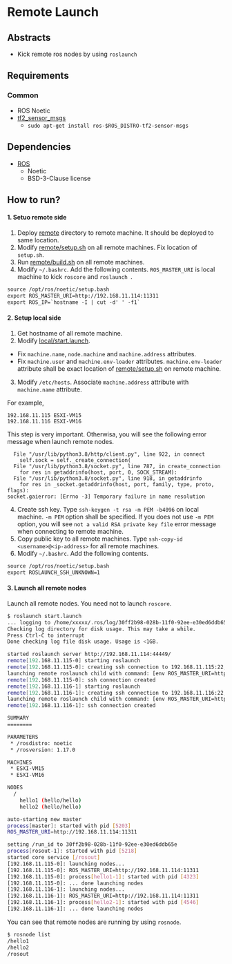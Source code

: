 # Remote Launch

## Abstracts

* Kick remote ros nodes by using `roslaunch`

## Requirements

### Common

* ROS Noetic
* [tf2_sensor_msgs](https://index.ros.org/p/tf2_sensor_msgs/)
  * `sudo apt-get install ros-$ROS_DISTRO-tf2-sensor-msgs`

## Dependencies

* [ROS](https://github.com/ros/ros)
  * Noetic
  * BSD-3-Clause license

## How to run?

#### 1. Setuo remote side

1. Deploy [remote](./remote) directory to remote machine. It should be deployed to same location.
2. Modify [remote/setup.sh](./remote/setup.sh) on all remote machines. Fix location of `setup.sh`.
3. Run [remote/build.sh](./remote/build.sh) on all remote machines.
4. Modify `~/.bashrc`. Add the following contents. `ROS_MASTER_URI` is local machine to kick `roscore` and `roslaunch `.

````txt
source /opt/ros/noetic/setup.bash
export ROS_MASTER_URI=http://192.168.11.114:11311
export ROS_IP=`hostname -I | cut -d' ' -f1`
````

#### 2. Setup local side

1. Get hostname of all remote machine.
2. Modify [local/start.launch](./local/start.launch).
  * Fix `machine.name`, `node.machine` and `machine.address` attributes.
  * Fix `machine.user` and `machine.env-loader` attributes. `machine.env-loader` attribute shall be exact location of [remote/setup.sh](./remote/setup.sh) on remote machine.
3. Modify `/etc/hosts`. Associate `machine.address` attribute with `machine.name` attribute.

For example,

````
192.168.11.115 ESXI-VM15
192.168.11.116 ESXI-VM16
````

This step is very important. Otherwisa, you will see the following error message when launch remote nodes.

````
  File "/usr/lib/python3.8/http/client.py", line 922, in connect
    self.sock = self._create_connection(
  File "/usr/lib/python3.8/socket.py", line 787, in create_connection
    for res in getaddrinfo(host, port, 0, SOCK_STREAM):
  File "/usr/lib/python3.8/socket.py", line 918, in getaddrinfo
    for res in _socket.getaddrinfo(host, port, family, type, proto, flags):
socket.gaierror: [Errno -3] Temporary failure in name resolution
````

4. Create ssh key. Type `ssh-keygen -t rsa -m PEM -b4096` on local machine. `-m PEM` option shall be specified. If you does not use `-m PEM` option, you will see `not a valid RSA private key file` error message when connecting to remote machine.
5. Copy public key to all remote machines. Type `ssh-copy-id <username>@<ip-address>` for all remote machines.
6. Modify `~/.bashrc`. Add the following contents.

````txt
source /opt/ros/noetic/setup.bash
export ROSLAUNCH_SSH_UNKNOWN=1
````

#### 3. Launch all remote nodes

Launch all remote nodes. You need not to launch `roscore`.

````bash
$ roslaunch start.launch
... logging to /home/xxxxx/.ros/log/30ff2b98-028b-11f0-92ee-e30ed6ddb65e/roslaunch-ESXI-VM14-5179.log
Checking log directory for disk usage. This may take a while.
Press Ctrl-C to interrupt
Done checking log file disk usage. Usage is <1GB.

started roslaunch server http://192.168.11.114:44449/
remote[192.168.11.115-0] starting roslaunch
remote[192.168.11.115-0]: creating ssh connection to 192.168.11.115:22, user[xxxxx]
launching remote roslaunch child with command: [env ROS_MASTER_URI=http://192.168.11.114:11311 /home/xxxxx/work/setup.bash roslaunch -c 192.168.11.115-0 -u http://192.168.11.114:44449/ --run_id 30ff2b98-028b-11f0-92ee-e30ed6ddb65e --sigint-timeout 15.0 --sigterm-timeout 2.0]
remote[192.168.11.115-0]: ssh connection created
remote[192.168.11.116-1] starting roslaunch
remote[192.168.11.116-1]: creating ssh connection to 192.168.11.116:22, user[xxxxx]
launching remote roslaunch child with command: [env ROS_MASTER_URI=http://192.168.11.114:11311 /home/xxxxx/work/setup.bash roslaunch -c 192.168.11.116-1 -u http://192.168.11.114:44449/ --run_id 30ff2b98-028b-11f0-92ee-e30ed6ddb65e --sigint-timeout 15.0 --sigterm-timeout 2.0]
remote[192.168.11.116-1]: ssh connection created

SUMMARY
========

PARAMETERS
 * /rosdistro: noetic
 * /rosversion: 1.17.0

MACHINES
 * ESXI-VM15
 * ESXI-VM16

NODES
  /
    hello1 (hello/hello)
    hello2 (hello/hello)

auto-starting new master
process[master]: started with pid [5203]
ROS_MASTER_URI=http://192.168.11.114:11311

setting /run_id to 30ff2b98-028b-11f0-92ee-e30ed6ddb65e
process[rosout-1]: started with pid [5218]
started core service [/rosout]
[192.168.11.115-0]: launching nodes...
[192.168.11.115-0]: ROS_MASTER_URI=http://192.168.11.114:11311
[192.168.11.115-0]: process[hello1-1]: started with pid [4323]
[192.168.11.115-0]: ... done launching nodes
[192.168.11.116-1]: launching nodes...
[192.168.11.116-1]: ROS_MASTER_URI=http://192.168.11.114:11311
[192.168.11.116-1]: process[hello2-1]: started with pid [4546]
[192.168.11.116-1]: ... done launching nodes
````

You can see that remote nodes are running by using `rosnode`.

````bash
$ rosnode list
/hello1
/hello2
/rosout
````